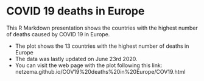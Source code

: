 # COVID 19 deaths in Europe

This R Markdown presentation shows the countries with the highest number of deaths caused by COVID 19 in Europe.

- The plot shows the 13 countries with the highest number of deaths in Europe
- The data was lastly updated on June 23rd 2020.
- You can visit the web page with the plot following this link: netzema.github.io/COV19%20deaths%20in%20Europe/COV19.html